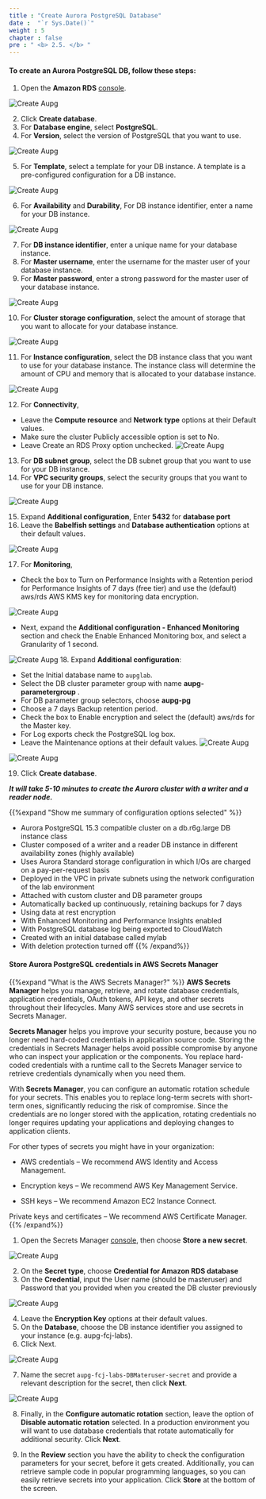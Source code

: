 ```yaml
---
title : "Create Aurora PostgreSQL Database"
date :  "`r Sys.Date()`" 
weight : 5
chapter : false
pre : " <b> 2.5. </b> "
---
```



#### To create an Aurora PostgreSQL DB, follow these steps:

1. Open the **Amazon RDS** [console](https://console.aws.amazon.com/rds/).

![Create Aupg](/images/1/1.1/1.png)

2. Click **Create database**.
3. For **Database engine**, select **PostgreSQL**.
4. For **Version**, select the version of PostgreSQL that you want to use.

![Create Aupg](/images/1/1.1/2.png)

5. For **Template**, select a template for your DB instance. A template is a pre-configured configuration for a DB instance.

![Create Aupg](/images/1/1.1/3.png)

6. For **Availability** and **Durability**, For DB instance identifier, enter a name for your DB instance.

![Create Aupg](/images/1/1.1/7.png)

7. For **DB instance identifier**, enter a unique name for your database instance.
8. For **Master username**, enter the username for the master user of your database instance.
9. For **Master password**, enter a strong password for the master user of your database instance.

![Create Aupg](/images/1/1.1/4.png)

10. For **Cluster storage configuration**, select the amount of storage that you want to allocate for your database instance.

![Create Aupg](/images/1/1.1/5.png)

11. For **Instance configuration**, select the DB instance class that you want to use for your database instance. The instance class will determine the amount of CPU and memory that is allocated to your database instance.

![Create Aupg](/images/1/1.1/6.png)


12. For **Connectivity**, 
- Leave the **Compute resource** and **Network type** options at their Default values.
- Make sure the cluster Publicly accessible option is set to No.
- Leave Create an RDS Proxy option unchecked.
![Create Aupg](/images/1/1.1/8.png)

13. For **DB subnet group**, select the DB subnet group that you want to use for your DB instance.
14. For **VPC security groups**, select the security groups that you want to use for your DB instance.

![Create Aupg](/images/1/1.1/9.png)

15. Expand **Additional configuration**, Enter **5432** for **database port**
16. Leave the **Babelfish settings** and **Database authentication** options at their default values.

![Create Aupg](/images/1/1.1/10.png)

17. For **Monitoring**, 
- Check the box to Turn on Performance Insights with a Retention period for Performance Insights of 7 days (free tier) and use the (default) aws/rds AWS KMS key for monitoring data encryption.

![Create Aupg](/images/1/1.1/11.png)
- Next, expand the **Additional configuration - Enhanced Monitoring** section and check the Enable Enhanced Monitoring box, and select a Granularity of 1 second.

![Create Aupg](/images/1/1.1/12.png)
18. Expand **Additional configuration**:
- Set the Initial database name to ``aupglab``.
- Select the DB cluster parameter group with name **aupg-parametergroup** . 
- For DB parameter group selectors, choose **aupg-pg**
- Choose a 7 days Backup retention period.
- Check the box to Enable encryption and select the (default) aws/rds for the Master key.
- For Log exports check the PostgreSQL log box.
- Leave the Maintenance options at their default values.
![Create Aupg](/images/1/1.1/13.png)

![Create Aupg](/images/1/1.1/14.png)


19. Click **Create database**.


***It will take 5-10 minutes to create the Aurora cluster with a writer and a reader node.***

{{%expand "Show me summary of configuration options selected" %}}
- Aurora PostgreSQL 15.3 compatible cluster on a db.r6g.large DB instance class
- Cluster composed of a writer and a reader DB instance in different availability zones (highly available)
- Uses Aurora Standard storage configuration in which I/Os are charged on a pay-per-request basis
- Deployed in the VPC in private subnets using the network configuration of the lab environment
- Attached with custom cluster and DB parameter groups
- Automatically backed up continuously, retaining backups for 7 days
- Using data at rest encryption
- With Enhanced Monitoring and Performance Insights enabled
- With PostgreSQL database log being exported to CloudWatch
- Created with an initial database called mylab
- With deletion protection turned off
{{% /expand%}}

#### Store Aurora PostgreSQL credentials in AWS Secrets Manager
{{%expand "What is the AWS Secrets Manager?" %}}
**AWS Secrets Manager** helps you manage, retrieve, and rotate database credentials, application credentials, OAuth tokens, API keys, and other secrets throughout their lifecycles. Many AWS services store and use secrets in Secrets Manager.

**Secrets Manager** helps you improve your security posture, because you no longer need hard-coded credentials in application source code. Storing the credentials in Secrets Manager helps avoid possible compromise by anyone who can inspect your application or the components. You replace hard-coded credentials with a runtime call to the Secrets Manager service to retrieve credentials dynamically when you need them.

With **Secrets Manager**, you can configure an automatic rotation schedule for your secrets. This enables you to replace long-term secrets with short-term ones, significantly reducing the risk of compromise. Since the credentials are no longer stored with the application, rotating credentials no longer requires updating your applications and deploying changes to application clients.

For other types of secrets you might have in your organization:

- AWS credentials – We recommend AWS Identity and Access Management.

- Encryption keys – We recommend AWS Key Management Service.

- SSH keys – We recommend Amazon EC2 Instance Connect.

Private keys and certificates – We recommend AWS Certificate Manager.
{{% /expand%}}

1. Open the Secrets Manager [console](https://console.aws.amazon.com/secretsmanager/), then choose **Store a new secret**.

![Create Aupg](/images/1/1.1/16.png)

2. On the **Secret type**, choose  **Credential for Amazon RDS database**
3. On the **Credential**,  input the User name (should be masteruser) and Password that you provided when you created the DB cluster previously

![Create Aupg](/images/1/1.1/17.png)

4. Leave the **Encryption Key** options at their default values.
5. On the **Database**, choose the DB instance identifier you assigned to your instance (e.g. aupg-fcj-labs). 
6. Click Next.

![Create Aupg](/images/1/1.1/18.png)

7. Name the secret ``aupg-fcj-labs-DBMateruser-secret`` and provide a relevant description for the secret, then click **Next**.

![Create Aupg](/images/1/1.1/19.png)

8. Finally, in the **Configure automatic rotation** section, leave the option of **Disable automatic rotation** selected. In a production environment you will want to use database credentials that rotate automatically for additional security. Click **Next**.

9. In the **Review** section you have the ability to check the configuration parameters for your secret, before it gets created. Additionally, you can retrieve sample code in popular programming languages, so you can easily retrieve secrets into your application. Click **Store** at the bottom of the screen.
